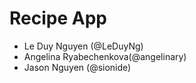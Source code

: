 # Recipe App
- Le Duy Nguyen (@LeDuyNg)
-  Angelina Ryabechenkova(@angelinary)
- Jason Nguyen (@sionide)

